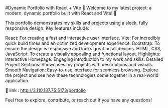
#Dynamic Portfolio with React + Vite
🚀 Welcome to my latest project: a modern, dynamic portfolio built with React and Vite! 🌟

This portfolio demonstrates my skills and projects using a sleek, fully responsive design. Key features include:

React: For creating a fast and interactive user interface.
Vite: For incredibly quick build times and an optimized development experience.
Bootstrap: To ensure the design is responsive and looks great on all devices.
HTML, CSS, JavaScript: To create a visually appealing and functional layout.
Highlights:
Interactive Homepage: Engaging introduction to my work and skills.
Detailed Project Sections: Showcases my projects with descriptions and visuals.
Smooth Navigation: Easy-to-use interface for seamless browsing.
Explore the project and see how these technologies come together in a real-world application.

🔗 link : http://3.110.187.75:5173/portfolio

Feel free to explore, contribute, or reach out if you have any questions!

